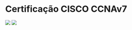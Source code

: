 # **Certificação CISCO CCNAv7**



![](https://raw.githubusercontent.com/patrickluizjf/spread-fullstack-developer/main/M%C3%B3dulo%20II/Passo1/ccna.jpg)
![](https://raw.githubusercontent.com/patrickluizjf/spread-fullstack-developer/main/M%C3%B3dulo%20II/Passo1/recomend.jpg)
